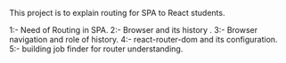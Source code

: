 This project is to explain routing for SPA to React students.

1:- Need of Routing in SPA.
2:- Browser and its history .
3:- Browser navigation and role of history.
4:- react-router-dom and its configuration.
5:- building job finder for router understanding.